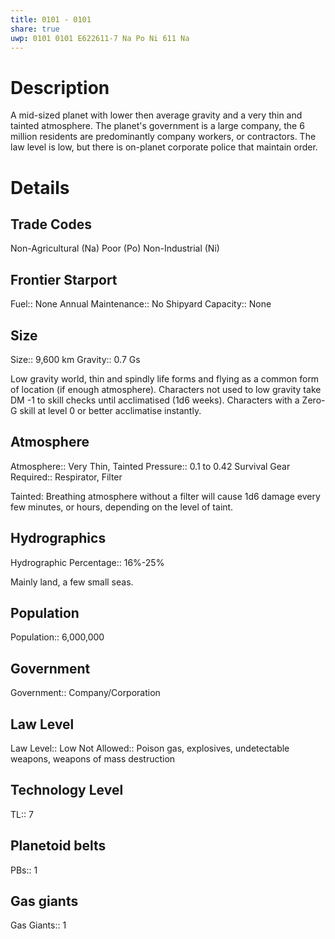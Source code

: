 ```yaml
---
title: 0101 - 0101
share: true
uwp: 0101 0101 E622611-7 Na Po Ni 611 Na
---
```


# Description
A mid-sized planet with lower then average gravity and a very thin and tainted atmosphere.
The planet's government is a large company, the 6 million residents are predominantly company workers, or contractors.
The law level is low, but there is on-planet corporate police that maintain order.

# Details
## Trade Codes
Non-Agricultural (Na)
Poor (Po)
Non-Industrial (Ni)

## Frontier Starport
Fuel:: None
Annual Maintenance:: No
Shipyard Capacity:: None

## Size
Size:: 9,600 km
Gravity:: 0.7 Gs

Low gravity world, thin and spindly life forms and flying as a common form of location (if enough atmosphere).
Characters not used to low gravity take DM -1 to skill checks until acclimatised (1d6 weeks).
Characters with a Zero-G skill at level 0 or better acclimatise instantly.

## Atmosphere
Atmosphere:: Very Thin, Tainted
Pressure:: 0.1 to 0.42
Survival Gear Required:: Respirator, Filter

Tainted: Breathing atmosphere without a filter will cause 1d6 damage every few minutes, or hours, depending on the level of taint.

## Hydrographics
Hydrographic Percentage:: 16%-25%

Mainly land, a few small seas.

## Population
Population:: 6,000,000

## Government
Government:: Company/Corporation

## Law Level
Law Level:: Low
Not Allowed:: Poison gas, explosives, undetectable weapons, weapons of mass destruction

## Technology Level
TL:: 7

## Planetoid belts
PBs:: 1

## Gas giants
Gas Giants:: 1